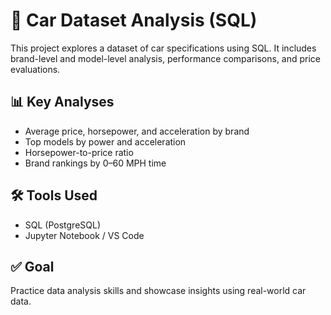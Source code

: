 
# 🚗 Car Dataset Analysis (SQL)

This project explores a dataset of car specifications using SQL.
It includes brand-level and model-level analysis, performance comparisons, and price evaluations.

## 📊 Key Analyses
- Average price, horsepower, and acceleration by brand
- Top models by power and acceleration
- Horsepower-to-price ratio
- Brand rankings by 0–60 MPH time

## 🛠️ Tools Used
- SQL (PostgreSQL)
- Jupyter Notebook / VS Code

## ✅ Goal
Practice data analysis skills and showcase insights using real-world car data.
